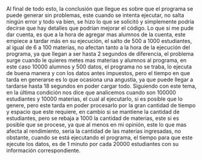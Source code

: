 Al final de todo esto, la conclusión que llegue es sobre que el programa se puede generar sin problemas, este cuando se intenta ejecutar, no salta ningún error y todo va bien, se hizo lo que se solicitó y simplemente podría decirse que hay detalles que podrían mejorar el código.
Lo que si me pude dar cuenta, es que a la hora de agregar mas alumnos de la cuenta, este empiece a tardar más en su ejecución, el salto de 500 a 1000 estudiantes, al igual de 6 a 100 materias, no afectan tanto a la hora de la ejecución del programa, ya que llegan a ser hasta 2 segundos de diferencia, el problema surge cuando le quieres metes mas materias y alumnos al programa, en este caso 10000 alumnos y 500 datos, el programa no se traba, lo ejecuta de buena manera y con los datos antes impuestos, pero el tiempo en que tarda en generarse es lo que ocasiona una angustia, ya que puede llegar a tardarse hasta 18 segundos en poder cargar todo.
Siguiendo con este tema, en la última condición nos dice que analicemos cuando son 100000 estudiantes y 10000 materias, el cual al ejecutarlo, si es posible que lo genere, pero este tarda en poder procesarlo por la gran cantidad de tiempo y espacio que este requiere, en cambio si se mantiene la cantidad de estudiantes, pero se rebaja a 1000 la cantidad de materias, este si es posible que se procese, ya que al menos en mi opinión, este lo que mas afecta al rendimiento, seria la cantidad de las materias ingresadas, no obstante, cuando se está ejecutando el programa, el tiempo para que este ejecute los datos, es de 1 minuto por cada 20000 estudiantes con su información correspondiente.
